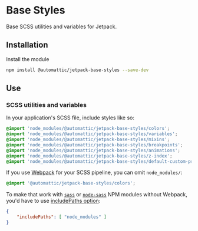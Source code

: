 # Base Styles

Base SCSS utilities and variables for Jetpack.

## Installation

Install the module

```bash
npm install @automattic/jetpack-base-styles --save-dev
```

## Use

### SCSS utilities and variables

In your application's SCSS file, include styles like so:

```scss
@import 'node_modules/@automattic/jetpack-base-styles/colors';
@import 'node_modules/@automattic/jetpack-base-styles/variables';
@import 'node_modules/@automattic/jetpack-base-styles/mixins';
@import 'node_modules/@automattic/jetpack-base-styles/breakpoints';
@import 'node_modules/@automattic/jetpack-base-styles/animations';
@import 'node_modules/@automattic/jetpack-base-styles/z-index';
@import 'node_modules/@automattic/jetpack-base-styles/default-custom-properties';
```

If you use [Webpack](https://webpack.js.org/) for your SCSS pipeline, you can omit `node_modules/`:

```scss
@import '@automattic/jetpack-base-styles/colors';
```

To make that work with [`sass`](https://www.npmjs.com/package/sass) or [`node-sass`](https://www.npmjs.com/package/node-sass) NPM modules without Webpack, you'd have to use [includePaths option](https://sass-lang.com/documentation/js-api#includepaths):

```json
{
	"includePaths": [ "node_modules" ]
}
```
